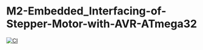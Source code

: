 # M2-Embedded_Interfacing-of-Stepper-Motor-with-AVR-ATmega32
[![CI](https://github.com/abhishekdipke/M2-Embedded_Interfacing-of-Stepper-Motor-with-AVR-ATmega32/actions/workflows/main.yml/badge.svg)](https://github.com/abhishekdipke/M2-Embedded_Interfacing-of-Stepper-Motor-with-AVR-ATmega32/actions/workflows/main.yml)

